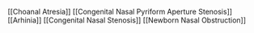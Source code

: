 [[Choanal Atresia]]
[[Congenital Nasal Pyriform Aperture Stenosis]]
[[Arhinia]]
[[Congenital Nasal Stenosis]]
[[Newborn Nasal Obstruction]]
